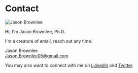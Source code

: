 # Contact

![Jason Brownlee](/jasonbrownlee.jpg)

Hi, I'm Jason Brownlee, Ph.D.

I'm a creature of email, reach out any time:

Jason Brownlee\
Jason.Brownlee05@gmail.com

You may also want to connect with me on [LinkedIn](https://www.linkedin.com/in/jasonbrownlee) and [Twitter](https://twitter.com/jason2brownlee).